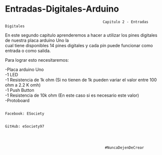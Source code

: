 # Entradas-Digitales-Arduino

                                                 Capitulo 2 - Entradas Digitales 

   En este segundo capitulo aprenderemos a hacer a utilizar los pines digitales de nuestra placa arduino Uno la                
  cual tiene disponibles 14 pines digitales y cada pin puede funcionar como entrada o como salida.                                                                                                                        
                                                                                                                                
  Para lograr esto necesitaremos:                                                                                               
                                                                                                                                
  -Placa arduino Uno                                                                                                             
  -1 LED                                                                                                                         
  -1 Resistencia de 1k ohm (Si no tienen de 1k pueden variar el valor entre 100 ohm a 2.2 K omh)                                 
  -1 Push Button                                                                                                                 
  -1 Resistencia de 10k ohm (En este caso si es necesario este valor)                                                            
  -Protoboard                                                                                                                    
                                                                                                                                 
                                                                                                                                 
                                                                                                                                 
                                                                                         Facebook: ESociety
                                                                                                              
                                                                                         GitHub: eSociety97
                                                                                                              
                                                                
                                                                
                                                                                                              
                                                  #NuncaDejenDeCrear                                                      

